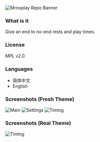 
![Mrnoplay Repo Banner](https://i.loli.net/2020/01/17/MgyzH1qCa3QwVZ6.png)

### What is it

Give an end to no-end rests and play times.

### License

MPL v2.0

### Languages

- 简体中文
- English

### Screenshots (Fresh Theme)

![Main](https://i.loli.net/2020/02/25/wGmHATlncQbDqvU.png)
![Settings](https://i.loli.net/2020/02/25/bGLPRctqOlEZe3y.png)
![Timing](https://i.loli.net/2020/02/27/om1plQdOZ6Yi4PT.png)

### Screenshots (Real Theme)

![Timing](https://i.loli.net/2020/02/09/XewHqoUimbFtPRO.jpg)